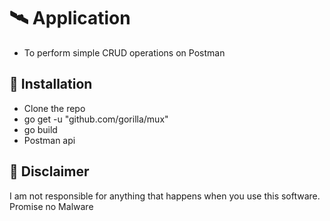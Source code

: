 ﻿# 🛰 Application 
 - To perform simple CRUD operations on Postman

## 🌌 Installation
- Clone the repo
- go get -u "github.com/gorilla/mux"
- go build 
- Postman api

## 🗿 Disclaimer
I am not responsible for anything that happens when you use this software. Promise no Malware

